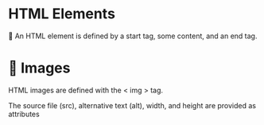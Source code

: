 # HTML Elements

:loudspeaker: An HTML element is defined by a start tag, some content, and an end tag.


# :bookmark_tabs: Images

HTML images are defined with the < img > tag.

The source file (src), alternative text (alt), width, and height are provided as attributes
